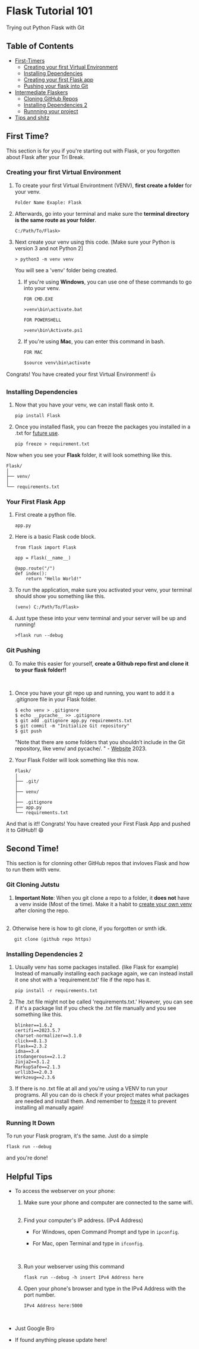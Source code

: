 # Flask Tutorial 101
Trying out Python Flask with Git

## Table of Contents
* [First-Timers](#first-time)
    * [Creating your first Virtual Environment](#creating-your-first-virtual-environment)
    * [Installing Dependencies](#installing-dependencies)
    * [Creating your first Flask app](#your-first-flask-app)
    * [Pushing your flask into Git](#git-pushing)
* [Intermediate Flaskers](#second-time)
    * [Cloning GitHub Repos](#git-cloning-jutstu)
    * [Installing Dependencies 2](#installing-dependencies-2)
    * [Runnning your project](#running-it-down)
* [Tips and shitz](#helpful-tips)

## First Time?
This section is for you if you're starting out with Flask, or you forgotten about Flask after your Tri Break.


### Creating your first Virtual Environment

1. To create your first Virtual Environtment (VENV), **first create a folder** for your venv.

    ```
    Folder Name Exaple: Flask
    ```

2. Afterwards, go into your terminal and make sure the **terminal directory is the same route as your folder**.

    ```
    C:/Path/To/Flask>     
    ```

3. Next create your venv using this code. [Make sure your Python is version 3    and not Python 2]

    ```
    > python3 -m venv venv
    ```

    You will see a 'venv' folder being created.
    <br>

    1. If you're using **Windows**, you can use one of these commands to go into your venv.

        ```
        FOR CMD.EXE
    
        >venv\bin\activate.bat
        ```
        ```
        FOR POWERSHELL

        >venv\bin\Activate.ps1
        ```

    2. If you're using **Mac**, you can enter this command in bash.

        ```
        FOR MAC

        $source venv\bin\activate
        ```

Congrats! You have created your first Virtual Environment! :thumbsup:

### Installing Dependencies

1. Now that you have your venv, we can install flask onto it.

    ```
    pip install Flask
    ```

2. Once you installed flask, you can freeze the packages you installed in a .txt for [future use](#installing-dependencies-2).

    ```
    pip freeze > requirement.txt
    ```

Now when you see your **Flask** folder, it will look something like this.

    Flask/
    │
    ├── venv/
    │
    └── requirements.txt

### Your First Flask App
1. First create a python file.

    ```
    app.py
    ```

2. Here is a basic Flask code block.

    ```
    from flask import Flask

    app = Flask(__name__)

    @app.route("/")
    def index():
        return "Hello World!"
    ```

3. To run the application, make sure you activated your venv, your terminal should show you something like this.

    ```
    (venv) C:/Path/To/Flask>
    ```

4. Just type these into your venv terminal and your server will be up and running!

    ```
    >flask run --debug
    ```

### Git Pushing
0. To make this easier for yourself, **create a Github repo first and clone it to your flask folder!!**
<br>

1. Once you have your git repo up and running, you want to add it a .gitignore file in your Flask folder.

    ```
    $ echo venv > .gitignore
    $ echo __pycache__ >> .gitignore
    $ git add .gitignore app.py requirements.txt
    $ git commit -m "Initialize Git repository"
    $ git push
    ```

    "Note that there are some folders that you shouldn’t include in the Git repository, like venv/ and pycache/. " - [Website](https://realpython.com/flask-by-example-part-1-project-setup/) 2023.
    <br>

2. Your Flask Folder will look something like this now.

    ```
    Flask/
    │
    ├── .git/
    │
    ├── venv/
    │
    ├── .gitignore
    ├── app.py
    └── requirements.txt
    ```

And that is it!! Congrats! You have created your First Flask App and pushed it to GitHub!! :smile:

## Second Time!
This section is for clonning other GitHub repos that invloves Flask and how to run them with venv.

### Git Cloning Jutstu

1. **Important Note**: When you git clone a repo to a folder, it **does not** have a venv inside (Most of the time). Make it a habit to [create your own venv](#creating-your-first-virtual-environment) after cloning the repo.
<br>
2. Otherwise here is how to git clone, if you forgotten or smth idk.

       git clone (github repo https)

### Installing Dependencies 2

1. Usually venv has some packages installed. (like Flask for example) Instead of manually installing each package again, we can instead install it one shot with a 'requirement.txt' file if the repo has it.

    ```
    pip install -r requirements.txt
    ```
2. The .txt file might not be called 'requirements.txt.' However, you can see if it's a package list if you check the .txt file manually and you see something like this.

    ```
    blinker==1.6.2
    certifi==2023.5.7
    charset-normalizer==3.1.0
    click==8.1.3
    Flask==2.3.2
    idna==3.4
    itsdangerous==2.1.2
    Jinja2==3.1.2
    MarkupSafe==2.1.3
    urllib3==2.0.3
    Werkzeug==2.3.6
    ```

3. If there is no .txt file at all and you're using a VENV to run your programs. All you can do is check if your project mates what packages are needed and install them. And remember to [freeze](#installing-dependencies) it to prevent installing all manually again!

### Running It Down
To run your Flask program, it's the same. Just do a simple
```
flask run --debug
```
and you're done!

## Helpful Tips
-  To access the webserver on your phone:
  
    1. Make sure your phone and computer are connected to the same wifi.
   
    <br>
    
    2. Find your computer's IP address. (IPv4 Address)
   
        - For Windows, open Command Prompt and type in `ipconfig`.
          
        - For Mac, open Terminal and type in `ifconfig`.
          
        <br>
        
    3. Run your webserver using this command
   
        ```
        flask run --debug -h insert IPv4 Address here
        ```
        
    4. Open your phone's browser and type in the IPv4 Address with the port number.
       
        ```
        IPv4 Address here:5000
        ```
    <br>
    
- Just Google Bro
- If found anything please update here!
